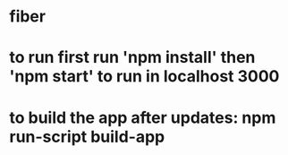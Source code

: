 # fiber
# to run first run 'npm install' then 'npm start' to run in localhost 3000
# to build the app after updates:  npm run-script build-app